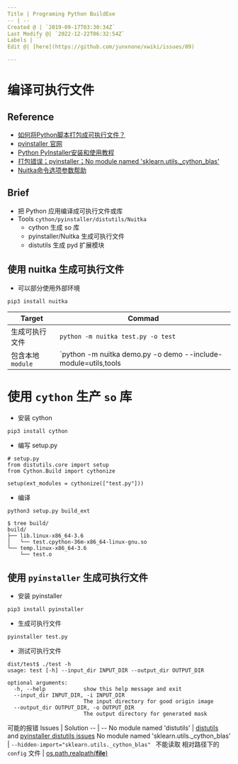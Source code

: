 ```yaml
---
Title | Programing Python BuildExe
-- | --
Created @ | `2019-09-17T03:30:34Z`
Last Modify @| `2022-12-22T06:32:54Z`
Labels | ``
Edit @| [here](https://github.com/junxnone/xwiki/issues/89)

---
```

# 编译可执行文件

## Reference
- [如何将Python脚本打包成可执行文件？](https://ningyu1.github.io/site/post/59-py2exe-pyinstaller/)
- [pyinstaller 官网](http://www.pyinstaller.org/)
- [Python PyInstaller安装和使用教程](http://c.biancheng.net/view/2690.html)
- [打包错误；pyinstaller；No module named 'sklearn.utils._cython_blas'](https://juejin.im/post/6844904113642143758)
- [Nuitka命令选项参数帮助](http://mrdoc.zmister.com/project-53/doc-265/)

## Brief
- 把 Python 应用编译成可执行文件或库
- Tools `cython/pyinstaller/distutils/Nuitka`
  - cython 生成 so 库
  - pyinstaller/Nuitka 生成可执行文件
  - distutils 生成 pyd 扩展模块

## 使用 nuitka 生成可执行文件
- 可以部分使用外部环境

```
pip3 install nuitka
```

Target | Commad
-- | --
生成可执行文件 | `python -m nuitka test.py -o test`
包含本地 `module` | `python -m nuitka demo.py -o demo --include-module=utils,tools

# 使用 `cython` 生产 `so` 库
- 安装 cython

```
pip3 install cython
```

- 编写 setup.py

```
# setup.py
from distutils.core import setup
from Cython.Build import cythonize

setup(ext_modules = cythonize(["test.py"]))
```

- 编译

```
python3 setup.py build_ext
```

```
$ tree build/
build/
├── lib.linux-x86_64-3.6
│   └── test.cpython-36m-x86_64-linux-gnu.so
└── temp.linux-x86_64-3.6
    └── test.o
```

## 使用 `pyinstaller` 生成可执行文件
- 安装 pyinstaller

```
pip3 install pyinstaller
```

- 生成可执行文件

```
pyinstaller test.py
```

- 测试可执行文件

```
dist/test$ ./test -h
usage: test [-h] --input_dir INPUT_DIR --output_dir OUTPUT_DIR

optional arguments:
  -h, --help            show this help message and exit
  --input_dir INPUT_DIR, -i INPUT_DIR
                        The input directory for good origin image
  --output_dir OUTPUT_DIR, -o OUTPUT_DIR
                        The output directory for generated mask
```

可能的报错
Issues | Solution
-- | --
No module named 'distutils' | [distutils](https://blog.csdn.net/MacwinWin/article/details/88242432)  and [ pyinstaller distutils issues](https://github.com/pyinstaller/pyinstaller/issues/4064)
No module named 'sklearn.utils._cython_blas' | `--hidden-import="sklearn.utils._cython_blas" `
不能读取 相对路径下的 `config` 文件 | [os.path.realpath(__file__)](https://blog.csdn.net/weixin_33670786/article/details/92267914)
